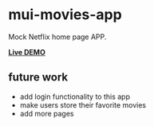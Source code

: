 # mui-movies-app

Mock Netflix home page APP.

**[Live DEMO](https://aleetsaiya.github.io/mui-movies-app/)**

## future work
+ add login functionality to this app
+ make users store their favorite movies
+ add more pages